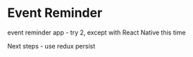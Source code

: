 # Event Reminder

event reminder app - try 2, except with React Native this time

Next steps - use redux persist
